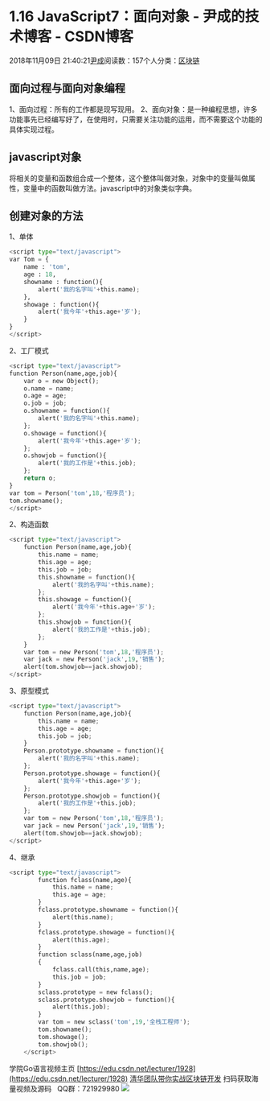 
# 1.16 JavaScript7：面向对象 - 尹成的技术博客 - CSDN博客

2018年11月09日 21:40:21[尹成](https://me.csdn.net/yincheng01)阅读数：157个人分类：[区块链](https://blog.csdn.net/yincheng01/article/category/7618299)



## 面向过程与面向对象编程
1、面向过程：所有的工作都是现写现用。
2、面向对象：是一种编程思想，许多功能事先已经编写好了，在使用时，只需要关注功能的运用，而不需要这个功能的具体实现过程。
## javascript对象
将相关的变量和函数组合成一个整体，这个整体叫做对象，对象中的变量叫做属性，变量中的函数叫做方法。javascript中的对象类似字典。
## 创建对象的方法
1、单体
```python
<script type="text/javascript">
var Tom = {
    name : 'tom',
    age : 18,
    showname : function(){
        alert('我的名字叫'+this.name);    
    },
    showage : function(){
        alert('我今年'+this.age+'岁');    
    }
}
</script>
```
2、工厂模式
```python
<script type="text/javascript">
function Person(name,age,job){
    var o = new Object();
    o.name = name;
    o.age = age;
    o.job = job;
    o.showname = function(){
        alert('我的名字叫'+this.name);    
    };
    o.showage = function(){
        alert('我今年'+this.age+'岁');    
    };
    o.showjob = function(){
        alert('我的工作是'+this.job);    
    };
    return o;
}
var tom = Person('tom',18,'程序员');
tom.showname();
</script>
```
2、构造函数
```python
<script type="text/javascript">
    function Person(name,age,job){            
        this.name = name;
        this.age = age;
        this.job = job;
        this.showname = function(){
            alert('我的名字叫'+this.name);    
        };
        this.showage = function(){
            alert('我今年'+this.age+'岁');    
        };
        this.showjob = function(){
            alert('我的工作是'+this.job);    
        };
    }
    var tom = new Person('tom',18,'程序员');
    var jack = new Person('jack',19,'销售');
    alert(tom.showjob==jack.showjob);
</script>
```
3、原型模式
```python
<script type="text/javascript">
    function Person(name,age,job){        
        this.name = name;
        this.age = age;
        this.job = job;
    }
    Person.prototype.showname = function(){
        alert('我的名字叫'+this.name);    
    };
    Person.prototype.showage = function(){
        alert('我今年'+this.age+'岁');    
    };
    Person.prototype.showjob = function(){
        alert('我的工作是'+this.job);    
    };
    var tom = new Person('tom',18,'程序员');
    var jack = new Person('jack',19,'销售');
    alert(tom.showjob==jack.showjob);
</script>
```
4、继承
```python
<script type="text/javascript">
        function fclass(name,age){
            this.name = name;
            this.age = age;
        }
        fclass.prototype.showname = function(){
            alert(this.name);
        }
        fclass.prototype.showage = function(){
            alert(this.age);
        }
        function sclass(name,age,job)
        {
            fclass.call(this,name,age);
            this.job = job;
        }
        sclass.prototype = new fclass();
        sclass.prototype.showjob = function(){
            alert(this.job);
        }
        var tom = new sclass('tom',19,'全栈工程师');
        tom.showname();
        tom.showage();
        tom.showjob();
    </script>
```

学院Go语言视频主页
[https://edu.csdn.net/lecturer/1928](https://edu.csdn.net/lecturer/1928)
[清华团队带你实战区块链开发](https://ke.qq.com/course/337650?tuin=63946d38)
扫码获取海量视频及源码   QQ群：721929980
![](https://img-blog.csdnimg.cn/20181108132958856.jpg?x-oss-process=image/watermark,type_ZmFuZ3poZW5naGVpdGk,shadow_10,text_aHR0cHM6Ly9ibG9nLmNzZG4ubmV0L3lpbmNoZW5nMDE=,size_16,color_FFFFFF,t_70)

